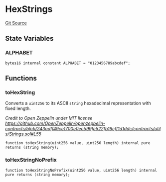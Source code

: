 # HexStrings
[Git Source](https://github.com/KYRDTeam/ilo-contracts/blob/be1379a5058f6506f3a229427893748ee4e5ab65/src/libraries/HexStrings.sol)


## State Variables
### ALPHABET

```solidity
bytes16 internal constant ALPHABET = "0123456789abcdef";
```


## Functions
### toHexString

Converts a `uint256` to its ASCII `string` hexadecimal representation with fixed length.

*Credit to Open Zeppelin under MIT license https://github.com/OpenZeppelin/openzeppelin-contracts/blob/243adff49ce1700e0ecb99fe522fb16cff1d1ddc/contracts/utils/Strings.sol#L55*


```solidity
function toHexString(uint256 value, uint256 length) internal pure returns (string memory);
```

### toHexStringNoPrefix


```solidity
function toHexStringNoPrefix(uint256 value, uint256 length) internal pure returns (string memory);
```

